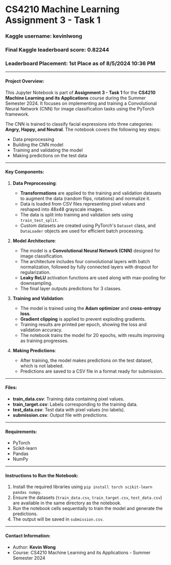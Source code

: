# CS4210 Machine Learning Assignment 3 - Task 1

### Kaggle username: kevinlwong
### Final Kaggle leaderboard score: 0.82244
### Leaderboard Placement: 1st Place as of 8/5/2024 10:36 PM

---

#### Project Overview:
This Jupyter Notebook is part of **Assignment 3 - Task 1** for the **CS4210 Machine Learning and its Applications** course during the Summer Semester 2024. It focuses on implementing and training a Convolutional Neural Network (CNN) for image classification tasks using the PyTorch framework.

The CNN is trained to classify facial expressions into three categories: **Angry, Happy, and Neutral**. The notebook covers the following key steps:
- Data preprocessing
- Building the CNN model
- Training and validating the model
- Making predictions on the test data

---

#### Key Components:

1. **Data Preprocessing**:
   - **Transformations** are applied to the training and validation datasets to augment the data (random flips, rotations) and normalize it.
   - Data is loaded from CSV files representing pixel values and reshaped into 48x48 grayscale images.
   - The data is split into training and validation sets using `train_test_split`.
   - Custom datasets are created using PyTorch's `Dataset` class, and `DataLoader` objects are used for efficient batch processing.

2. **Model Architecture**:
   - The model is a **Convolutional Neural Network (CNN)** designed for image classification.
   - The architecture includes four convolutional layers with batch normalization, followed by fully connected layers with dropout for regularization.
   - **Leaky ReLU** activation functions are used along with max-pooling for downsampling.
   - The final layer outputs predictions for 3 classes.

3. **Training and Validation**:
   - The model is trained using the **Adam optimizer** and **cross-entropy loss**.
   - **Gradient clipping** is applied to prevent exploding gradients.
   - Training results are printed per epoch, showing the loss and validation accuracy.
   - The notebook trains the model for 20 epochs, with results improving as training progresses.

4. **Making Predictions**:
   - After training, the model makes predictions on the test dataset, which is not labeled.
   - Predictions are saved to a CSV file in a format ready for submission.

---

#### Files:
- **train_data.csv**: Training data containing pixel values.
- **train_target.csv**: Labels corresponding to the training data.
- **test_data.csv**: Test data with pixel values (no labels).
- **submission.csv**: Output file with predictions.

---

#### Requirements:
- PyTorch
- Scikit-learn
- Pandas
- NumPy

---

#### Instructions to Run the Notebook:
1. Install the required libraries using `pip install torch scikit-learn pandas numpy`.
2. Ensure the datasets (`train_data.csv`, `train_target.csv`, `test_data.csv`) are available in the same directory as the notebook.
3. Run the notebook cells sequentially to train the model and generate the predictions.
4. The output will be saved in `submission.csv`.

---

#### Contact Information:
- Author: **Kevin Wong**
- Course: CS4210 Machine Learning and its Applications - Summer Semester 2024

